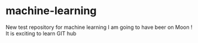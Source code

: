 # machine-learning
New test repository for machine learning
I am going to have beer on Moon !
It is exciting to learn GIT hub

